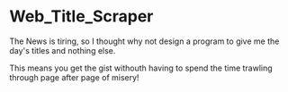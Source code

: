 # Web_Title_Scraper
The News is tiring, so I thought why not design a program to give me the day's titles and nothing else.

This means you get the gist withouth having to spend the time trawling through page after page of misery!

